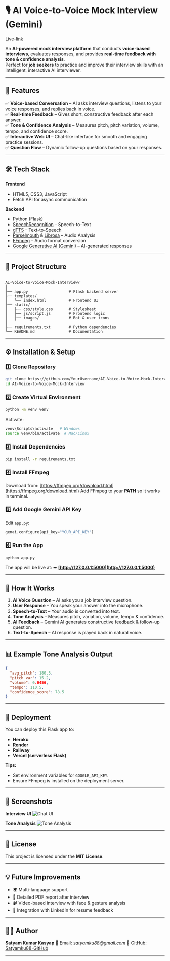 # 🎙️ AI Voice-to-Voice Mock Interview (Gemini)
Live-[link](https://ai-voice-to-voice-mock-interview-production.up.railway.app/)

An **AI-powered mock interview platform** that conducts **voice-based interviews**, evaluates responses, and provides **real-time feedback with tone & confidence analysis**.  
Perfect for **job seekers** to practice and improve their interview skills with an intelligent, interactive AI interviewer.

---

## 📌 Features

✅ **Voice-based Conversation** – AI asks interview questions, listens to your voice responses, and replies back in voice.  
✅ **Real-time Feedback** – Gives short, constructive feedback after each answer.  
✅ **Tone & Confidence Analysis** – Measures pitch, pitch variation, volume, tempo, and confidence score.  
✅ **Interactive Web UI** – Chat-like interface for smooth and engaging practice sessions.  
✅ **Question Flow** – Dynamic follow-up questions based on your responses.  

---

## 🛠️ Tech Stack

**Frontend**  
- HTML5, CSS3, JavaScript  
- Fetch API for async communication  

**Backend**  
- Python (Flask)  
- [SpeechRecognition](https://pypi.org/project/SpeechRecognition/) – Speech-to-Text  
- [gTTS](https://pypi.org/project/gTTS/) – Text-to-Speech  
- [Parselmouth](https://pypi.org/project/praat-parselmouth/) & [Librosa](https://pypi.org/project/librosa/) – Audio Analysis  
- [FFmpeg](https://ffmpeg.org/) – Audio format conversion  
- [Google Generative AI (Gemini)](https://ai.google/) – AI-generated responses  

---

## 📂 Project Structure

```

AI-Voice-to-Voice-Mock-Interview/
│
├── app.py                  # Flask backend server
├── templates/
│   └── index.html          # Frontend UI
├── static/
│   ├── css/style.css       # Stylesheet
│   ├── js/script.js        # Frontend logic
│   ├── images/             # Bot & user icons
│
├── requirements.txt        # Python dependencies
└── README.md               # Documentation

````

---

## ⚙️ Installation & Setup

### 1️⃣ Clone Repository
```bash
git clone https://github.com/YourUsername/AI-Voice-to-Voice-Mock-Interview.git
cd AI-Voice-to-Voice-Mock-Interview
````

### 2️⃣ Create Virtual Environment

```bash
python -m venv venv
```

Activate:

```bash
venv\Scripts\activate   # Windows
source venv/bin/activate  # Mac/Linux
```

### 3️⃣ Install Dependencies

```bash
pip install -r requirements.txt
```

### 4️⃣ Install FFmpeg

Download from: [https://ffmpeg.org/download.html](https://ffmpeg.org/download.html)
Add FFmpeg to your **PATH** so it works in terminal.

### 5️⃣ Add Google Gemini API Key

Edit `app.py`:

```python
genai.configure(api_key="YOUR_API_KEY")
```

### 6️⃣ Run the App

```bash
python app.py
```

The app will be live at:
➡ **[http://127.0.0.1:5000](http://127.0.0.1:5000)**

---

## 🎯 How It Works

1. **AI Voice Question** – AI asks you a job interview question.
2. **User Response** – You speak your answer into the microphone.
3. **Speech-to-Text** – Your audio is converted into text.
4. **Tone Analysis** – Measures pitch, variation, volume, tempo & confidence.
5. **AI Feedback** – Gemini AI generates constructive feedback & follow-up question.
6. **Text-to-Speech** – AI response is played back in natural voice.

---

## 📊 Example Tone Analysis Output

```json
{
  "avg_pitch": 180.5,
  "pitch_var": 15.2,
  "volume": 0.0456,
  "tempo": 110.5,
  "confidence_score": 78.5
}
```

---

## 🚀 Deployment

You can deploy this Flask app to:

* **Heroku**
* **Render**
* **Railway**
* **Vercel (serverless Flask)**

**Tips:**

* Set environment variables for `GOOGLE_API_KEY`.
* Ensure FFmpeg is installed on the deployment server.

---

## 📸 Screenshots

**Interview UI**
![Chat UI](static/images/screenshot1.png)

**Tone Analysis**
![Tone Analysis](static/images/screenshot2.png)

---

## 📜 License

This project is licensed under the **MIT License**.

---

## 💡 Future Improvements

* 🌍 Multi-language support
* 📑 Detailed PDF report after interview
* 📹 Video-based interview with face & gesture analysis
* 🔗 Integration with LinkedIn for resume feedback

---

## 👨‍💻 Author

**Satyam Kumar Kasyap**
📧 Email: *[satyamku88@gmail.com](mailto:satyamku88@gmail.com)*
🔗 GitHub: [Satyamku88-GitHub](https://github.com/Satyamku88)

---



